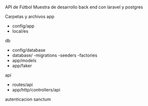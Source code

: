 API de Fútbol
Muestra de desarrollo back end con laravel y postgres

Carpetas y archivos
app
- config/app
- local/es

db
- config/database
- database/
    -migrations
    -seeders
    -factories
- app/models
- app/faker

api
- routes/api
- app/http/controllers/api

autenticacion sanctum
